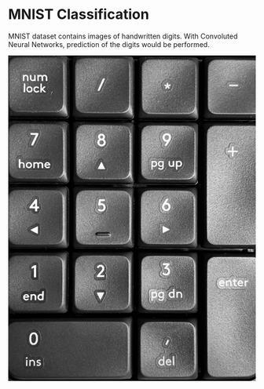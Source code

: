 # MNIST Classification
MNIST dataset contains images of handwritten digits. With Convoluted Neural Networks, prediction of the digits would be performed. 

<img src = "https://github.com/suhasmaddali/Images/blob/main/aykut-eke-dR4yIGpkEy8-unsplash.jpg" width = 700 />
